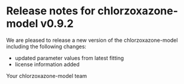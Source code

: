 # Release notes for chlorzoxazone-model v0.9.2

We are pleased to release a new version of the chlorzoxazone-model including the 
following changes:

- updated parameter values from latest fitting
- license information added

Your chlorzoxazone-model team
